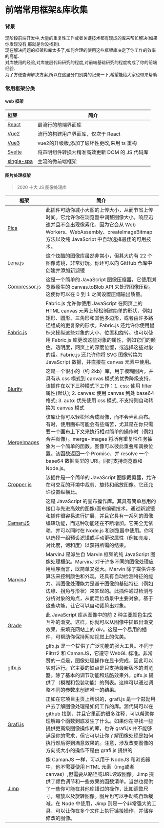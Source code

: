 # 前端常用框架&库收集

### 背景
现阶段前端开发中,大量的重复性工作或者关键技术都有现成的库来帮忙解决(如果你发现没有,那就是你没找到).   
现在解决问题的框架和库太多了,如何合理的使用这些框架库决定了你工作的效率的高低.    
对库使用的经验,对库底层代码研究的程度,对前端基础研究的程度构成了你的前端经验.  
为了方便查询解决方案,所以在这里分门别类的记录一下,希望能给大家也带来帮助.

### 常用框架分类

#### web 框架

| 框架 | 简介 |
| :--- | --- |
| [React](https://zh-hans.reactjs.org/) | 最流行的前端界面库 | 
| [Vue2](https://cn.vuejs.org/v2/guide/) | 流行的构建用户界面库，仅次于 React | 
| [Vue3](https://v3.cn.vuejs.org/guide/introduction.html) | vue2的升级版,添加了破坏性更改,采用 ts 重构|
| [Svelte](https://svelte.dev/) | 将声明组件转换为精准高效更新 DOM 的 JS 代码库 |
| [single-spa](https://single-spa.js.org/) | 主流的微前端框架 |

#### 图片处理框架
> 2020 十大 JS 图像处理库

|框架      | 简介|
|---|---|
|[Pica](http://nodeca.github.io/pica/demo/) | 此插件可助你减小大图的上传大小，从而节省上传时间。它允许你在浏览器中调整图像大小，响应迅速并且不会出现像素化，因为它会从 Web Workers、WebAssembly、createImageBitmap 方法以及纯 JavaScript 中自动选择最佳的可用技术。|
|[Lena.js](https://ourcodeworld.com/articles/read/515/how-to-add-image-filters-photo-effects-to-images-in-the-browser-with-javascript-using-lena-js)|这个炫酷的图像库虽然非常小，但其大约有 22 个图像滤镜，非常好玩。你还可以向 GitHub 仓库中创建并添加新滤镜|
|[Compressor.js](https://github.com/fengyuanchen/compressorjs)|这是一个简单的 JavaScript 图像压缩器，它使用浏览器原生的 canvas.toBlob API 来处理图像压缩。这使你可以在 0 到 1 之间设置压缩输出质量。|
|[Fabric.js](http://fabricjs.com/)|Fabric.js 允许你使用 JavaScript 在网页上的 HTML canvas 元素上轻松创建简单的形状，例如矩形、圆形、三角形和其他多边形，或者由许多路径组成的更复杂的形状。Fabric.js 还允许你使用鼠标来操纵这些对象的大小，位置和旋转。也可以使用 Fabric.js 库更改这些对象的属性，例如它们的颜色，透明度，网页上的深度位置，或选择这些对象的组。Fabric.js 还允许你将 SVG 图像转换为 JavaScript 数据，并直接在 canvas 元素中使用。|
|[Blurify](https://github.com/dabanlee/blurify)|这是一个很小的（约 2kb）库，用于模糊图片，并具有从 css 模式到 canvas 模式的优秀降级支持。该插件在以下三种模式下工作：1. css: 使用 filter 属性(默认); 2. canvas: 使用 canvas 到处 base64 格式; 3. auto: 优先使用 css 模式, 不支持则自动转换为 canvas 模式|
|[MergeImages](https://github.com/lukechilds/merge-images)|该库让你可以轻松地合成图像，而不会弄乱画布。有时，使用画布可能会有些痛苦，尤其是在你只需要一个画布上下文来执行相对简单的操作时（例如合并图像）。merge-images 将所有重复性任务抽象为一个简单的函数。图像可以彼此重叠和调换位置。该函数返回一个 Promise，并 resolve 一个 base64 数据类型的 URI。同时支持浏览器和 Node.js。|
|[Cropper.js](https://fengyuanchen.github.io/cropperjs/)|该插件是一个简单的 JavaScript 图像裁剪器，允许在可交互的环境中裁剪、旋转和缩放图像。它还允许设置纵横比。|
|[CamanJS](http://camanjs.com/)|这是 JavaScript 的画布操作库。其具有简单易用的接口与先进高效的图像/画布编辑技术。通过新滤镜和插件很容易进行扩展，并且它具有一系列的图像编辑功能，而这种功能还在不断增加。它完全无依赖，并可以同时在 Node.js 和浏览器中使用。你可以选择一组预设滤镜或手动更改属性（例如亮度，对比度，饱和度）以获得所需的结果。|
|[MarvinJ](https://github.com/gabrielarchanjo/marvinj)|MarvinJ 是派生自 Marvin 框架的纯 JavaScript 图像处理框架。MarvinJ 对于许多不同的图像处理应用程序而言，既简单又强大。Marvin 除了提供许多算法来控制颜色和外观，还具有自动检测特征的能力。其图像处理能力是基于图像的基础特征（例如边缘、拐角与形状）来实现的。此插件通过检测与分析对象的角点，从而定位场景中主要对象。基于这些功能，让它可以自动裁剪出对象。|
|[Grade](https://benhowdle89.github.io/grade/)|此 JavaScript 库从图像中的前 2 种主要颜色生成互补的渐变。这样，你就可以从图像中提取出渐变效果，来填充网站上的 div。这是一个易用的插件，可帮助你保持网站视觉上的优美。|
|[glfx.js](http://evanw.github.io/glfx.js/)|glfx.js 是一个提供了广泛功能的强大工具。不同于 Filtrr2 和 CamanJS，它遵守 WebGL 标准。非常赞的一点是，图像处理操作在显卡完成，因此可以实时运行。它主要的缺点是只支持最新版本的浏览器。除了基本的调节功能和炫酷效果外，glfx.js 提供了（模糊和包装功能）的列表。这样可以通过调整不同的参数来创建唯一的结果。|
|[Grafi.js](https://github.com/grafijs/grafi)|正如在它项目主页上所说的，grafi.js 是一个鼓励用户去了解图像处理是如何工作的库。源代码可以在 github 找到，并且它里面的很多注释，可以帮助你理解每个函数到底发生了什么。如果你在寻找一些提供更高级图像操作的库，也许 grafi.js 并不能够满足你的需求，但它可以让你了解图像处理是如何执行然后得到满意效果的。注意，涉及改变图像的方向或大小的操作不是由 grafi.js 提供的|
|[Jimp](https://github.com/oliver-moran/jimp)|像 CamanJS 一样，可以用于 NodeJS 和浏览器中，他不需要使用 HTML 元素（img或者canvas）,但需要从路径或URL读取图像。Jimp 提供了颜色调节和一些效果的函数清单。当然也提供了一些你可能在其他库错过的操作，比如调整尺寸，缩放以及旋转图像。图片也可以手动或自动裁减。在 Node 中使用，Jimp 则是一个非常强大的工具，可以让你在多个文件上执行链接操作，并储存修改的图像。|